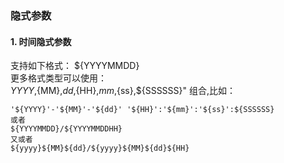 ### 隐式参数

#### 1. 时间隐式参数
支持如下格式： ${YYYYMMDD}   
更多格式类型可以使用：   
${YYYY},${MM},${dd},${HH},${mm},${ss},${SSSSSS}" 组合,比如：  
```
'${YYYY}'-'${MM}'-'${dd}' '${HH}':'${mm}':'${ss}':${SSSSSS}
或者
${YYYYMMDD}/${YYYYMMDDHH}
又或者  
${yyyy}${MM}${dd}/${yyyy}${MM}${dd}${HH}
```
